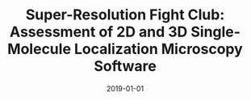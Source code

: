 ---
title: "Super-Resolution Fight Club: Assessment of 2D and 3D Single-Molecule Localization Microscopy Software"
collection: publications
permalink: /publication/2019-01-01-Super-Resolution-Fight-Club-Assessment-of-2D-and-3D-Single-Molecule-Localization-Microscopy-Software
category: 'journal'
date: 2019-01-01
venue: 'Nature Methods---Techniques for Life Scientists and Chemists'
citation: ' D. Sage,  Pham T.-a.,  H. Babcock,  T. Lukes,  T. Pengo,  J. Chao,  R. Velmurugan,  A. Herbert,  A. Agrawal,  S. Colabrese,  A. Wheeler,  A. Archetti,  B. Rieger,  R. Ober,  G.M. Hagen,  J.-B. Sibarita,  J. Ries,  R. Henriques,  M. Unser,  S. Holden, &quot;Super-Resolution Fight Club: Assessment of 2D and 3D Single-Molecule Localization Microscopy Software.&quot; <i>Nature Methods---Techniques for Life Scientists and Chemists</i>, 16, 5, 387--395, May 01, 2019.'
---